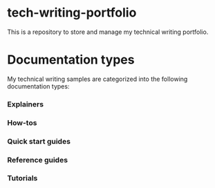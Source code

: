# tech-writing-portfolio
This is a repository to store and manage my technical writing portfolio.

# Documentation types
My technical writing samples are categorized into the following documentation types:

### Explainers
### How-tos
### Quick start guides
### Reference guides
### Tutorials
